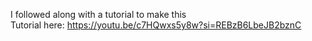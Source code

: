 I followed along with a tutorial to make this <br>
Tutorial here: https://youtu.be/c7HQwxs5y8w?si=REBzB6LbeJB2bznC

